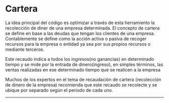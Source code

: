 # Cartera

La idea principal del código es optimizar a través de esta herramiento la recolección de diner de una empresa determinada. El concepto de cartera se define en base a las deudas que tengan los clientes de una empresa. Contablemente se define como la acción activa o pasiva de recoger recursos para la empresa o entidad ya sea por sus propios recursos o mediante terceros.

Este recaudo indica a todos los ingresos(no ganancias) en determinado tiempo y se mide por la entrada de dinero(ingreso), en simples términos, las ventas realizadas en ese determinado tiempo que se realicen a la empresa

Muchos de los expertos en el tema de recaudación de cartera (recolección de dinero de la empresa) recomienda que este recaudo se recolecte y se ubique por separado según el periodo de cada uno.

---